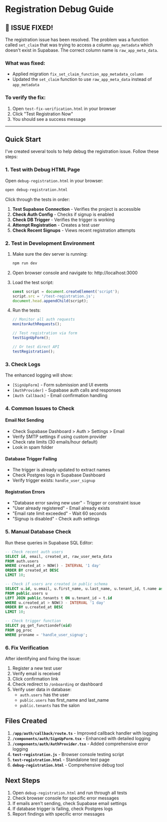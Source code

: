 # Registration Debug Guide

## 🎉 ISSUE FIXED!

The registration issue has been resolved. The problem was a function called `set_claim` that was trying to access a column `app_metadata` which doesn't exist in Supabase. The correct column name is `raw_app_meta_data`.

### What was fixed:
- Applied migration `fix_set_claim_function_app_metadata_column` 
- Updated the `set_claim` function to use `raw_app_meta_data` instead of `app_metadata`

### To verify the fix:
1. Open `test-fix-verification.html` in your browser
2. Click "Test Registration Now"
3. You should see a success message

---

## Quick Start

I've created several tools to help debug the registration issue. Follow these steps:

### 1. Test with Debug HTML Page

Open `debug-registration.html` in your browser:
```bash
open debug-registration.html
```

Click through the tests in order:
1. **Test Supabase Connection** - Verifies the project is accessible
2. **Check Auth Config** - Checks if signup is enabled
3. **Check DB Trigger** - Verifies the trigger is working
4. **Attempt Registration** - Creates a test user
5. **Check Recent Signups** - Views recent registration attempts

### 2. Test in Development Environment

1. Make sure the dev server is running:
   ```bash
   npm run dev
   ```

2. Open browser console and navigate to: http://localhost:3000

3. Load the test script:
   ```javascript
   const script = document.createElement('script');
   script.src = '/test-registration.js';
   document.head.appendChild(script);
   ```

4. Run the tests:
   ```javascript
   // Monitor all auth requests
   monitorAuthRequests();
   
   // Test registration via form
   testSignUpForm();
   
   // Or test direct API
   testRegistration();
   ```

### 3. Check Logs

The enhanced logging will show:
- `[SignUpForm]` - Form submission and UI events
- `[AuthProvider]` - Supabase auth calls and responses
- `[Auth Callback]` - Email confirmation handling

### 4. Common Issues to Check

#### Email Not Sending
- Check Supabase Dashboard > Auth > Settings > Email
- Verify SMTP settings if using custom provider
- Check rate limits (30 emails/hour default)
- Look in spam folder

#### Database Trigger Failing
- The trigger is already updated to extract names
- Check Postgres logs in Supabase Dashboard
- Verify trigger exists: `handle_user_signup`

#### Registration Errors
- "Database error saving new user" - Trigger or constraint issue
- "User already registered" - Email already exists
- "Email rate limit exceeded" - Wait 60 seconds
- "Signup is disabled" - Check auth settings

### 5. Manual Database Check

Run these queries in Supabase SQL Editor:

```sql
-- Check recent auth users
SELECT id, email, created_at, raw_user_meta_data
FROM auth.users
WHERE created_at > NOW() - INTERVAL '1 day'
ORDER BY created_at DESC
LIMIT 10;

-- Check if users are created in public schema
SELECT u.id, u.email, u.first_name, u.last_name, u.tenant_id, t.name as tenant_name
FROM public.users u
LEFT JOIN public.tenants t ON u.tenant_id = t.id
WHERE u.created_at > NOW() - INTERVAL '1 day'
ORDER BY u.created_at DESC
LIMIT 10;

-- Check trigger function
SELECT pg_get_functiondef(oid) 
FROM pg_proc 
WHERE proname = 'handle_user_signup';
```

### 6. Fix Verification

After identifying and fixing the issue:

1. Register a new test user
2. Verify email is received
3. Click confirmation link
4. Check redirect to `/onboarding` or dashboard
5. Verify user data in database:
   - `auth.users` has the user
   - `public.users` has first_name and last_name
   - `public.tenants` has the salon

## Files Created

1. **`/app/auth/callback/route.ts`** - Improved callback handler with logging
2. **`/components/auth/SignUpForm.tsx`** - Enhanced with detailed logging
3. **`/components/auth/AuthProvider.tsx`** - Added comprehensive error logging
4. **`test-registration.js`** - Browser console testing script
5. **`test-registration.html`** - Standalone test page
6. **`debug-registration.html`** - Comprehensive debug tool

## Next Steps

1. Open `debug-registration.html` and run through all tests
2. Check browser console for specific error messages
3. If emails aren't sending, check Supabase email settings
4. If database trigger is failing, check Postgres logs
5. Report findings with specific error messages
